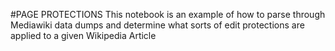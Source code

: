 #PAGE PROTECTIONS
This notebook is an example of how to parse through Mediawiki data dumps and determine what sorts of edit protections are applied to a given Wikipedia Article
